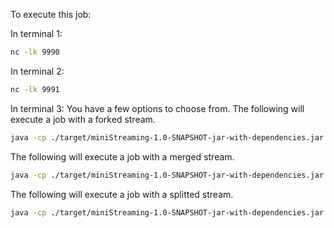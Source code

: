 To execute this job:

In terminal 1:
```bash
nc -lk 9990
```

In terminal 2:
```bash
nc -lk 9991
```

In terminal 3:
You have a few options to choose from.
The following will execute a job with a forked stream.
```bash
java -cp ./target/miniStreaming-1.0-SNAPSHOT-jar-with-dependencies.jar com.stream_work.ch04.job.StreamForkJob
```
The following will execute a job with a merged stream.
```bash
java -cp ./target/miniStreaming-1.0-SNAPSHOT-jar-with-dependencies.jar com.stream_work.ch04.job.StreamMergeJob
```
The following will execute a job with a splitted stream.

```bash
java -cp ./target/miniStreaming-1.0-SNAPSHOT-jar-with-dependencies.jar com.stream_work.ch04.job.StreamSplitJob
```